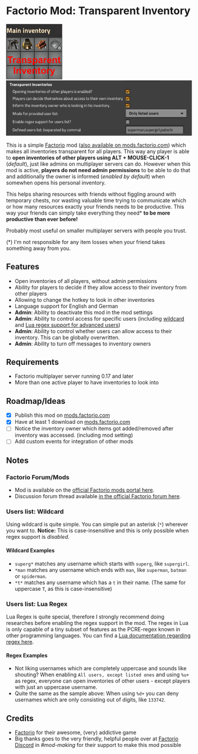 # Factorio Mod: Transparent Inventory

![Thumbnail](https://raw.githubusercontent.com/patschi/factorio-transparent-inventory/master/thumbnail.png "Thumbnail")
![Mod Settings](https://raw.githubusercontent.com/patschi/factorio-transparent-inventory/master/screenshots/settings_mod.png "Mod Settings")

This is a simple [Factorio](https://www.factorio.com/) mod ([also available on mods.factorio.com](https://mods.factorio.com/mod/transparent-inventory)) which makes all inventories transparent for all players. This way any player is able to **open inventories of other players using ALT + MOUSE-CLICK-1** (*default*), just like admins on multiplayer servers can do. However when this mod is active, **players do not need admin permissions** to be able to do that and additionally the owner is informed (*enabled by default*) when somewhen opens his personal inventory.

This helps sharing resources with friends without figgling around with temporary chests, nor wasting valuable time trying to communicate which or how many resources exactly your friends needs to be productive. This way your friends can simply take everything they need* **to be more productive than ever before!**

Probably most useful on smaller multiplayer servers with people you trust.

(*) I'm not responsible for any item losses when your friend takes something away from you.

## Features

- Open inventories of all players, without admin permissions
- Ability for players to decide if they allow access to their inventory from other players
- Allowing to change the hotkey to look in other inventories
- Language support for English and German
- **Admin**: Ability to deactivate this mod in the mod settings
- **Admin**: Ability to control access for specific users (including [wildcard](#users-list-wildcard) and [Lua regex support for advanced users](#users-list-lua-regex))
- **Admin**: Ability to control whether users can allow access to their inventory. This can be globally overwritten.
- **Admin**: Ability to turn off messages to inventory owners

## Requirements

- Factorio multiplayer server running 0.17 and later
- More than one active player to have inventories to look into

## Roadmap/Ideas

- [x] Publish this mod on [mods.factorio.com](https://mods.factorio.com/mod/transparent-inventory)
- [x] Have at least 1 download on [mods.factorio.com](https://mods.factorio.com/mod/transparent-inventory)
- [ ] Notice the inventory owner which items got added/removed after inventory was accessed. (including mod setting)
- [ ] Add custom events for integration of other mods

## Notes

### Factorio Forum/Mods

- Mod is available on the [official Factorio mods portal here]([mods.factorio.com](https://mods.factorio.com/mod/transparent-inventory)).
- Discussion forum thread available [in the official Factorio forum here](https://forums.factorio.com/viewtopic.php?f=190&t=67935).

### Users list: Wildcard

Using wildcard is quite simple. You can simple put an asterisk (`*`) wherever you want to. **Notice:** This is case-insensitive and this is only possible when regex support is *disabled*.

#### Wildcard Examples

- `superg*` matches any username which starts with `superg`, like `supergirl`.
- `*man` matches any username which ends with `man`, like `superman`, `batman` or `spiderman`.
- `*t*` matches any username which has a `t` in their name. (The same for uppercase `T`, as this is case-insensitive)

### Users list: Lua Regex

Lua Regex is quite special, therefore I strongly recommend doing researches before enabling the regex support in the mod. The regex in Lua is only capable of a tiny subset of features as the PCRE-regex known in other programming languages. You can find a [Lua documentation regarding regex here](https://www.lua.org/pil/20.2.html).

#### Regex Examples

- Not liking usernames which are completely uppercase and sounds like shouting? When enabling `All users, except listed ones` and using `%u+` as regex, everyone can open inventories of other users - except players with just an uppercase username.
- Quite the same as the sample above: When using `%d+` you can deny usernames which are only consisting out of digits, like `133742`.

## Credits

- [Factorio](https://www.factorio.com/) for their awesome, (very) addictive game
- Big thanks goes to the very friendly, helpful people over at [Factorio Discord](https://discord.gg/factorio) in *#mod-making* for their support to make this mod possible
